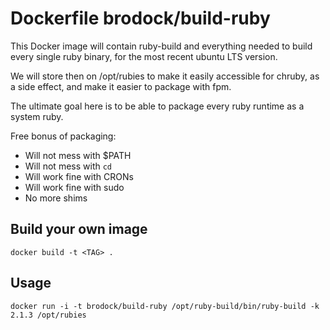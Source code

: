 # Dockerfile brodock/build-ruby

This Docker image will contain ruby-build and everything needed to build
every single ruby binary, for the most recent ubuntu LTS version.

We will store then on /opt/rubies to make it easily accessible for
chruby, as a side effect, and make it easier to package with fpm.

The ultimate goal here is to be able to package every ruby runtime as a
system ruby.

Free bonus of packaging:

* Will not mess with $PATH
* Will not mess with `cd`
* Will work fine with CRONs
* Will work fine with sudo
* No more shims

## Build your own image

```
docker build -t <TAG> .
```

## Usage

```
docker run -i -t brodock/build-ruby /opt/ruby-build/bin/ruby-build -k 2.1.3 /opt/rubies
```
